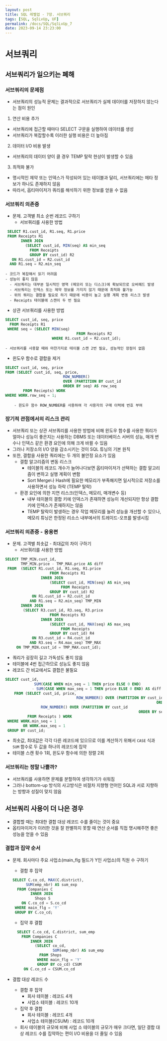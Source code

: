 ```yaml
---
layout: post
title: SQL 레벨업 - 7장. 서브쿼리
tags: [SQL, SqlLvUp, UF]
permalink: /docs/SQL/SqlLvUp_7
date: 2023-09-14 23:23:00
---
```

# 서브쿼리
## 서브쿼리가 일으키는 폐해
### 서브쿼리의 문제점
- 서브쿼리의 성능적 문제는 결과적으로 서브쿼리가 실제 데이터를 저장하지 않는다는 점이 원인
1. 연산 비용 추가
  -  서브쿼리에 접근할 때마다 SELECT 구문을 실행하여 데이터를 생성
  -  서브쿼리가 복잡할수록 이러한 실행 비용은 더 높아짐
2. 데이터 I/O 비용 발생
  - 서브쿼리의 데이터 양이 클 경우 TEMP 탈락 현상이 발생할 수 있음
3. 최적화 불가
  - 명시적인 제약 또는 인덱스가 작성되어 있는 테이블과 달리, 서브쿼리에는 메타 정보가 하나도 존재하지 않음
  - 따라서, 옵티마이저가 쿼리를 해석하기 위한 정보를 얻을 수 없음
### 서브쿼리 의존증
- 문제. 고객별 최소 순번 레코드 구하기
  - 서브쿼리를 사용한 방법
 ```sql
  SELECT R1.cust_id, R1.seq, R1.price
  FROM Receipts R1
        INNER JOIN
          (SELECT cust_id, MIN(seq) AS min_seq
            FROM Receipts
            GROUP BY cust_id) R2
    ON R1.cust_id = R2.cust_id
   AND R1.seq = R2.min_seq
```
    - 코드가 복잡해서 읽기 어려움
    - 성능이 좋지 않음
      - 서브쿼리는 대부분 일시적인 영역 (메모리 또는 디스크)에 확보되므로 오버헤드 발생
      - 서브쿼리는 인덱스 또는 제약 정보를 가지지 않기 때문에 최적화 불가능
      - 위의 쿼리는 결합을 필요로 하기 때문에 비용이 높고 실행 계획 변동 리스크 발생
      - Receipts 테이블에 스캔이 두 번 필요

  - 상관 서브쿼리를 사용한 방법
```sql
SELECT cust_id, seq, price
  FROM Receipts R1
 WHERE seq = (SELECT MIN(seq)
 								FROM Receipts R2
         			 WHERE R1.cust_id = R2.cust_id);
```
	- 서브쿼리를 사용할 때와 마찬가지로 테이블 스캔 2번 필요, 성능적인 장점이 없음

  - 윈도우 함수로 결합을 제거
  ```sql
SELECT cust_id, seq, price
  FROM (SELECT cust_id, seq, price,
  							ROW_NUMBER()
         					OVER (PARTITION BY cust_id
                            ORDER BY seq) AS row_seq
          FROM Reciepts) WORK
  WHERE WORK.row_seq = 1;
```
		- 윈도우 함수 ROW_NUMBER를 사용하여 각 사용자의 구매 이력에 번호 부여
### 장기적 관점에서의 리스크 관리
- 서브쿼리 또는 상관 서브쿼리를 사용한 방법에 비해 윈도우 함수를 사용한 쿼리가 얼마나 성능이 좋은지는 사용하는 DBMS 또는 데이터베이스 서버의 성능, 매개 변수나 인덱스 같은 환경 요인에 의해 크게 바뀔 수 있음
- 그러나 저장소의 I/O 양을 감소시키는 것이 SQL 튜닝의 기본 원칙
- 또한, 결합을 사용한 쿼리에는 두 개의 불안정 요소가 있음
  - 결합 알고리즘의 변동 리스크
    - 테이블의 레코드 개수가 늘어나다보면 옵티마이저가 선택하는 결합 알고리즘이 변하고 실행 계획이 변함
    - Sort Merge나 Hash에 필요한 메모리가 부족해지면 일시적으로 저장소를 사용하면서 성능 하락 (TEMP 탈락)
  - 환경 요인에 의한 지연 리스크(인덱스, 메모리, 매개변수 등)
    - 내부 테이블의 결합 키에 인덱스가 존재하면 성능이 개선되지만 항상 결합 키에 인덱스가 존재하지는 않음
    - TEMP 탈락이 발생하는 경우 작업 메모리를 늘려 성능을 개선할 수 있으나, 메모리 튜닝은 한정된 리소스 내부에서의 트레이드-오프를 발생시킴
### 서브쿼리 의존증 - 응용편
- 문제. 고객별 최솟값 - 최대값의 차이 구하기
  - 서브쿼리를 사용한 방법
```sql
SELECT TMP_MIN.cust_id,
       TMP_MIN.price - TMP_MAX.price AS diff
 FROM  (SELECT R1.cust_id, R1.seq, R1.price
 					FROM Receipts R1
                INNER JOIN
                	(SELECT cust_id, MIN(seq) AS min_seq
                 		 FROM Receipts
                    GROUP BY cust_id) R2
            ON R1.cust_id = R2.cust_id
           AND R1.seq = R2.min_seq) TMP_MIN
       INNER JOIN
       	(SELECT R3.cust_id, R3.seq, R3.price
 					FROM Receipts R3
                INNER JOIN
                	(SELECT cust_id, MAX(seq) AS max_seq
                 		 FROM Receipts
                    GROUP BY cust_id) R4
            ON R3.cust_id = R4.cust_id
           AND R3.seq = R4.max_seq) TMP_MAX
     ON TMP_MIN.cust_id = TMP_MAX.cust_id);
```
  - 쿼리가 굉장히 길고 가독성도 좋지 않음
  - 테이블에 4번 접근하므로 성능도 좋지 않음
- 레코드 간 비교에서도 결합은 불필요
```sql
SELECT cust_id,
			 SUM(CASE WHEN min_seq = 1 THEN price ELSE 0 END)
    		- SUM(CASE WHEN max_seq = 1 THEN price ELSE 0 END) AS diff
	FROM (SELECT cust_id, price, 
 								ROW_NUMBER() OVER (PARTITION BY cust_id
         															ORDER BY seq) AS min_seq,
                ROW_NUMBER() OVER (PARTITION BY cust_id
                											ORDER BY seq DESC) AS max_seq
          FROM Receipts ) WORK
 WHERE WORK.min_seq = 1
 		OR WORK.max_seq = 1
 GROUP BY cust_id;
```
  - 최솟값, 최대값은 각각 다른 레코드에 있으므로 이를 계산하기 위해서 `CASE` 식과 `SUM` 함수로 두 값을 하나의 레코드에 집약
  - 테이블 스캔 횟수 1회, 윈도우 함수에 의한 정렬 2회

### 서브쿼리는 정말 나쁠까?
- 서브쿼리를 사용하면 문제를 분할하여 생각하기가 쉬워짐
- 그러나 bottom-up 방식의 사고방식은 비절차 지향형 언어인 SQL과 서로 지향하는 방향과 성질이 맞지 않음
## 서브쿼리 사용이 더 나은 경우
- 결합할 때는 최대한 결합 대상 레코드 수를 줄이는 것이 중요
- 옵티마이저가 이러한 것을 잘 판별하지 못할 때 연산 순서를 직접 명시해주면 좋은 성능을 얻을 수 있음
### 결합과 집약 순서
- 문제. 회사마다 주요 사업소(main_flg 필드가 Y인 사업소)의 직원 수 구하기
  - 결합 후 집약
  ```sql
  SELECT C.co_cd, MAX(C.district),
        SUM(emp_nbr) AS sum_exp
    FROM Companies C
          INNER JOIN
            Shops S
      ON C.co_cd = S.co_cd
   WHERE main_flg = 'Y'
   GROUP BY C.co_cd;
  ```
  - 집약 후 결합
  ```sql
    SELECT C.co_cd, C.district, sum_emp
      FROM Companies C
          INNER JOIN
            (SELECT co_cd, 
                    SUM(emp_nbr) AS sum_emp
              FROM Shops
             WHERE main_flg = 'Y'
             GROUP BY co_cd) CSUM
	   ON C.co_cd = CSUM.co_cd   
  ```
  
- 결합 대상 레코드 수
  - 결합 후 집약
    - 회사 테이블 : 레코드 4개
    - 사업소 테이블 : 레코드 10개
  - 집약 후 결합
    - 회사 테이블 : 레코드 4개
    - 사업소 테이블(CSUM) : 레코드 10개
  - 회사 테이블의 규모에 비해 사업 소 테이블의 규모가 매우 크다면, 일단 결합 대상 레코드 수를 집약하는 편이 I/O 비용을 더 줄일 수 있음
